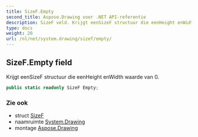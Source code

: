 ```yaml
---
title: SizeF.Empty
second_title: Aspose.Drawing voor .NET API-referentie
description: SizeF veld. Krijgt eenSizeF structuur die eenHeight enWidth waarde van 0.
type: docs
weight: 20
url: /nl/net/system.drawing/sizef/empty/
---
```

## SizeF.Empty field

Krijgt eenSizeF structuur die eenHeight enWidth waarde van 0.

```csharp
public static readonly SizeF Empty;
```

### Zie ook

* struct [SizeF](../)
* naamruimte [System.Drawing](../../sizef/)
* montage [Aspose.Drawing](../../../)


